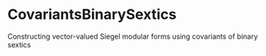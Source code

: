 # CovariantsBinarySextics
Constructing vector-valued Siegel modular forms using covariants of binary sextics
